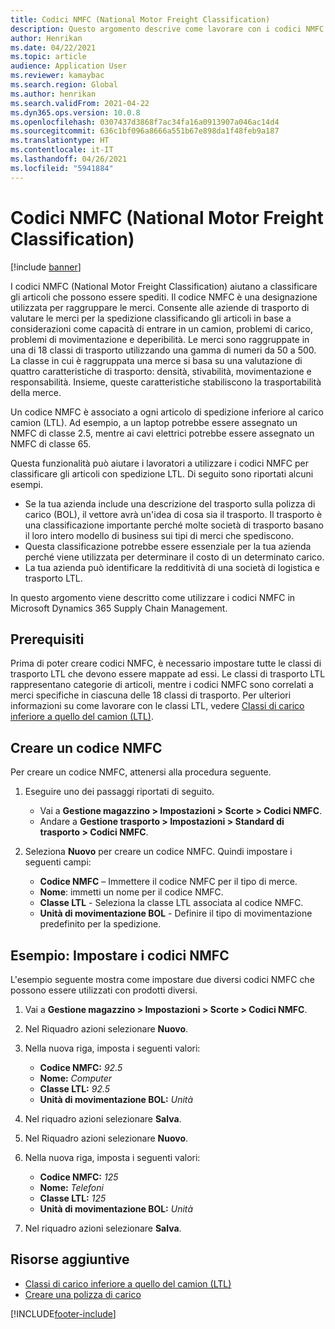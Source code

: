 ```yaml
---
title: Codici NMFC (National Motor Freight Classification)
description: Questo argomento descrive come lavorare con i codici NMFC (National Motor Freight Classification) in Microsoft Dynamics 365 Supply Chain Management
author: Henrikan
ms.date: 04/22/2021
ms.topic: article
audience: Application User
ms.reviewer: kamaybac
ms.search.region: Global
ms.author: henrikan
ms.search.validFrom: 2021-04-22
ms.dyn365.ops.version: 10.0.8
ms.openlocfilehash: 0307437d3868f7ac34fa16a0913907a046ac14d4
ms.sourcegitcommit: 636c1bf096a8666a551b67e898da1f48feb9a187
ms.translationtype: HT
ms.contentlocale: it-IT
ms.lasthandoff: 04/26/2021
ms.locfileid: "5941884"
---
```

# <a name="national-motor-freight-classification-nmfc-codes"></a>Codici NMFC (National Motor Freight Classification)

[!include [banner](../includes/banner.md)]

I codici NMFC (National Motor Freight Classification) aiutano a classificare gli articoli che possono essere spediti. Il codice NMFC è una designazione utilizzata per raggruppare le merci. Consente alle aziende di trasporto di valutare le merci per la spedizione classificando gli articoli in base a considerazioni come capacità di entrare in un camion, problemi di carico, problemi di movimentazione e deperibilità. Le merci sono raggruppate in una di 18 classi di trasporto utilizzando una gamma di numeri da 50 a 500. La classe in cui è raggruppata una merce si basa su una valutazione di quattro caratteristiche di trasporto: densità, stivabilità, movimentazione e responsabilità. Insieme, queste caratteristiche stabiliscono la trasportabilità della merce.

Un codice NMFC è associato a ogni articolo di spedizione inferiore al carico camion (LTL). Ad esempio, a un laptop potrebbe essere assegnato un NMFC di classe 2.5, mentre ai cavi elettrici potrebbe essere assegnato un NMFC di classe 65.

Questa funzionalità può aiutare i lavoratori a utilizzare i codici NMFC per classificare gli articoli con spedizione LTL. Di seguito sono riportati alcuni esempi.

- Se la tua azienda include una descrizione del trasporto sulla polizza di carico (BOL), il vettore avrà un'idea di cosa sia il trasporto. Il trasporto è una classificazione importante perché molte società di trasporto basano il loro intero modello di business sui tipi di merci che spediscono.
- Questa classificazione potrebbe essere essenziale per la tua azienda perché viene utilizzata per determinare il costo di un determinato carico.
- La tua azienda può identificare la redditività di una società di logistica e trasporto LTL.

In questo argomento viene descritto come utilizzare i codici NMFC in Microsoft Dynamics 365 Supply Chain Management.

## <a name="prerequisites"></a>Prerequisiti

Prima di poter creare codici NMFC, è necessario impostare tutte le classi di trasporto LTL che devono essere mappate ad essi. Le classi di trasporto LTL rappresentano categorie di articoli, mentre i codici NMFC sono correlati a merci specifiche in ciascuna delle 18 classi di trasporto. Per ulteriori informazioni su come lavorare con le classi LTL, vedere [Classi di carico inferiore a quello del camion (LTL)](ltl-class.md).

## <a name="create-an-nmfc-code"></a>Creare un codice NMFC

Per creare un codice NMFC, attenersi alla procedura seguente.

1. Eseguire uno dei passaggi riportati di seguito.

    - Vai a **Gestione magazzino \> Impostazioni \> Scorte \> Codici NMFC**.
    - Andare a **Gestione trasporto \> Impostazioni \> Standard di trasporto \> Codici NMFC**.

1. Seleziona **Nuovo** per creare un codice NMFC. Quindi impostare i seguenti campi:

    - **Codice NMFC** – Immettere il codice NMFC per il tipo di merce.
    - **Nome**: immetti un nome per il codice NMFC.
    - **Classe LTL** - Seleziona la classe LTL associata al codice NMFC.
    - **Unità di movimentazione BOL** - Definire il tipo di movimentazione predefinito per la spedizione.

## <a name="example-set-up-nmfc-codes"></a>Esempio: Impostare i codici NMFC

L'esempio seguente mostra come impostare due diversi codici NMFC che possono essere utilizzati con prodotti diversi.

1. Vai a **Gestione magazzino \> Impostazioni \> Scorte \> Codici NMFC**.
1. Nel Riquadro azioni selezionare **Nuovo**.
1. Nella nuova riga, imposta i seguenti valori:

    - **Codice NMFC:** *92.5*
    - **Nome:** *Computer*
    - **Classe LTL:** *92.5*
    - **Unità di movimentazione BOL:** *Unità*

1. Nel riquadro azioni selezionare **Salva**.
1. Nel Riquadro azioni selezionare **Nuovo**.
1. Nella nuova riga, imposta i seguenti valori:

    - **Codice NMFC:** *125*
    - **Nome:** *Telefoni*
    - **Classe LTL:** *125*
    - **Unità di movimentazione BOL:** *Unità*

1. Nel riquadro azioni selezionare **Salva**.

## <a name="additional-resources"></a>Risorse aggiuntive

- [Classi di carico inferiore a quello del camion (LTL)](ltl-class.md)
- [Creare una polizza di carico](create-bill-of-lading.md)

[!INCLUDE[footer-include](../../includes/footer-banner.md)]
